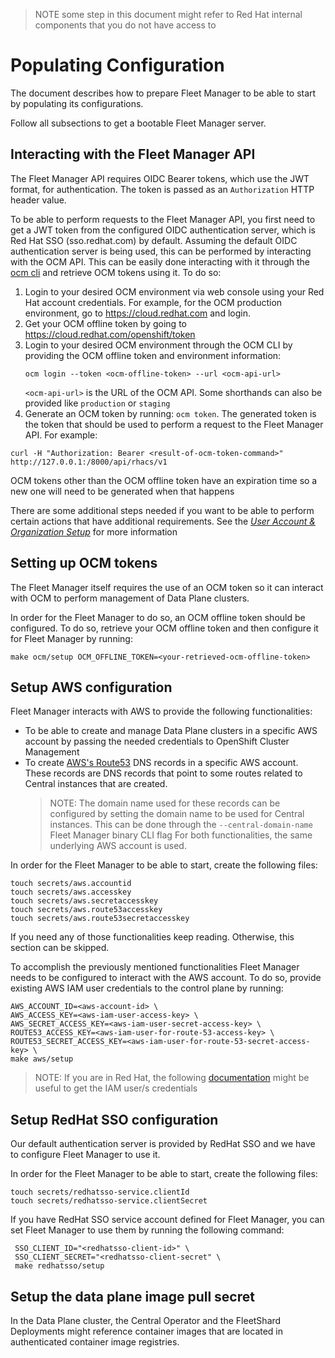 > NOTE some step in this document might refer to Red Hat internal components
  that you do not have access to

# Populating Configuration
The document describes how to prepare Fleet Manager to be able to start by
populating its configurations.

Follow all subsections to get a bootable Fleet Manager server.

## Interacting with the Fleet Manager API

The Fleet Manager API requires OIDC Bearer tokens, which use the JWT format,
for authentication. The token is passed as an `Authorization` HTTP header value.

To be able to perform requests to the Fleet Manager API, you first need
to get a JWT token from the configured OIDC authentication server, which is
Red Hat SSO (sso.redhat.com) by default. Assuming the default OIDC authentication server is
being used, this can be performed by interacting with the OCM API. This can be
easily done interacting with it through the [ocm cli](https://github.com/openshift-online/ocm-cli/releases)
and retrieve OCM tokens using it. To do so:
1. Login to your desired OCM environment via web console using your Red Hat
   account credentials. For example, for the OCM production environment, go to
   https://cloud.redhat.com and login.
1. Get your OCM offline token by going to https://cloud.redhat.com/openshift/token
1. Login to your desired OCM environment through the OCM CLI by providing the
   OCM offline token and environment information:
   ```
   ocm login --token <ocm-offline-token> --url <ocm-api-url>
   ```
   `<ocm-api-url>` is the URL of the OCM API. Some shorthands can also
   be provided like `production` or `staging`
1. Generate an OCM token by running: `ocm token`. The generated token is the token
   that should be used to perform a request to the Fleet Manager API. For example:
  ```
  curl -H "Authorization: Bearer <result-of-ocm-token-command>" http://127.0.0.1:/8000/api/rhacs/v1
  ```
  OCM tokens other than the OCM offline token have an expiration time so a
  new one will need to be generated when that happens

There are some additional steps needed if you want to be able to perform
certain actions that have additional requirements. See the
[_User Account & Organization Setup_](getting-credentials-and-accounts.md#user-account--organization-setup) for more information

## Setting up OCM tokens

The Fleet Manager itself requires the use of an OCM token so it can
interact with OCM to perform management of Data Plane clusters.

In order for the Fleet Manager to do so, an OCM offline token should be configured.
To do so, retrieve your OCM offline token and then configure it for Fleet
Manager by running:
```
make ocm/setup OCM_OFFLINE_TOKEN=<your-retrieved-ocm-offline-token>
```

## Setup AWS configuration
Fleet Manager interacts with AWS to provide the following functionalities:
* To be able to create and manage Data Plane clusters in a specific AWS account
  by passing the needed credentials to OpenShift Cluster Management
* To create [AWS's Route53](https://aws.amazon.com/route53/) DNS records in a
  specific AWS account. These records are DNS records that point to some
  routes related to Central instances that are created.
  > NOTE: The domain name used for these records can be configured by setting
    the domain name to be used for Central instances. This can be done
    through the `--central-domain-name` Fleet Manager binary CLI flag
For both functionalities, the same underlying AWS account is used.

In order for the Fleet Manager to be able to start, create the following files:
```
touch secrets/aws.accountid
touch secrets/aws.accesskey
touch secrets/aws.secretaccesskey
touch secrets/aws.route53accesskey
touch secrets/aws.route53secretaccesskey
```

If you need any of those functionalities keep reading. Otherwise, this section
can be skipped.

To accomplish the previously mentioned functionalities Fleet Manager needs to
be configured to interact with the AWS account. To do so, provide existing AWS
IAM user credentials to the control plane by running:
```
AWS_ACCOUNT_ID=<aws-account-id> \
AWS_ACCESS_KEY=<aws-iam-user-access-key> \
AWS_SECRET_ACCESS_KEY=<aws-iam-user-secret-access-key> \
ROUTE53_ACCESS_KEY=<aws-iam-user-for-route-53-access-key> \
ROUTE53_SECRET_ACCESS_KEY=<aws-iam-user-for-route-53-secret-access-key> \
make aws/setup
```
> NOTE: If you are in Red Hat, the following [documentation](./getting-credentials-and-accounts.md#aws)
  might be useful to get the IAM user/s credentials

## Setup RedHat SSO configuration

Our default authentication server is provided by RedHat SSO and we have to configure
Fleet Manager to use it.

In order for the Fleet Manager to be able to start, create the following files:
```
touch secrets/redhatsso-service.clientId
touch secrets/redhatsso-service.clientSecret
```

If you have RedHat SSO service account defined for Fleet Manager,
you can set Fleet Manager to use them by running the following command:
```
 SSO_CLIENT_ID="<redhatsso-client-id>" \
 SSO_CLIENT_SECRET="<redhatsso-client-secret" \
 make redhatsso/setup
```

## Setup the data plane image pull secret
In the Data Plane cluster, the Central Operator and the FleetShard Deployments
might reference container images that are located in authenticated container
image registries.
